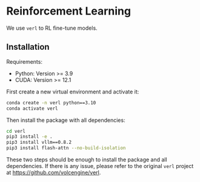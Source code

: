 # Reinforcement Learning

We use `verl` to RL fine-tune models.

## Installation

Requirements:
- Python: Version >= 3.9
- CUDA: Version >= 12.1

First create a new virtual environment and activate it:

```bash
conda create -n verl python==3.10
conda activate verl
```

Then install the package with all dependencies:

```bash
cd verl
pip3 install -e .
pip3 install vllm==0.8.2
pip3 install flash-attn --no-build-isolation
```

These two steps should be enough to install the package and all dependencies. If there is any issue, please refer to the original `verl` project at https://github.com/volcengine/verl.

